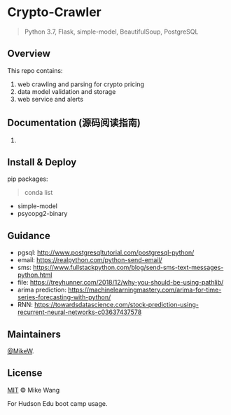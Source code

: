 # Crypto-Crawler
> Python 3.7, Flask, simple-model, BeautifulSoup, PostgreSQL

## Overview

This repo contains:
1. web crawling and parsing for crypto pricing
2. data model validation and storage
3. web service and alerts

## Documentation (源码阅读指南)
1. 

## Install & Deploy
pip packages: 
> conda list

* simple-model
* psycopg2-binary

## Guidance 

* pgsql: http://www.postgresqltutorial.com/postgresql-python/
* email: https://realpython.com/python-send-email/
* sms: https://www.fullstackpython.com/blog/send-sms-text-messages-python.html
* file: https://treyhunner.com/2018/12/why-you-should-be-using-pathlib/
* arima prediction: https://machinelearningmastery.com/arima-for-time-series-forecasting-with-python/
* RNN: https://towardsdatascience.com/stock-prediction-using-recurrent-neural-networks-c03637437578


## Maintainers
[@MikeW](https://github.com/stargrep).


## License
[MIT](LICENSE) © Mike Wang

For Hudson Edu boot camp usage.

